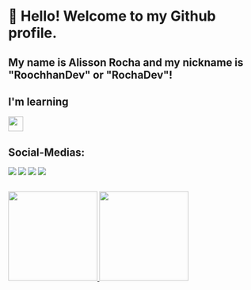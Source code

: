 # 👋 Hello! Welcome to my Github profile.
## My name is Alisson Rocha and my nickname is "RoochhanDev" or "RochaDev"!


## I'm learning

<img src="https://cdn.jsdelivr.net/gh/devicons/devicon/icons/dart/dart-original.svg" width="30" height="30"/>


## Social-Medias:

<div>
<a href="https://www.youtube.com/Roochhan" target="_blank"><img src="https://img.shields.io/badge/YouTube-FF0000?style=for-the-badge&logo=youtube&logoColor=white" target="_blank"></a>
<a href="https://instagram.com/Roochhan" target="_blank"><img src="https://img.shields.io/badge/-Instagram-%23E4405F?style=for-the-badge&logo=instagram&logoColor=white" target="_blank"></a>
<a href = "mailto:roochhan@outlook.com"><img src="https://img.shields.io/badge/Gmail-D14836?style=for-the-badge&logo=gmail&logoColor=white" target="_blank"></a>
<a href="https://www.linkedin.com/in/Roochhan" target="_blank"><img src="https://img.shields.io/badge/-LinkedIn-%230077B5?style=for-the-badge&logo=linkedin&logoColor=white" target="_blank"></a>   
</div>

##

<div>
<a href="https://github.com/RoochhanDev">
<img height="180em" src="https://github-readme-stats.vercel.app/api/top-langs/?username=RoochhanDev&layout=compact&langs_count=7&theme=dracula"/>
<img height="180em" src="https://github-readme-stats.vercel.app/api?username=RoochhanDev&show_icons=true&theme=dracula&include_all_commits=true&count_private=true"/>
</div>
